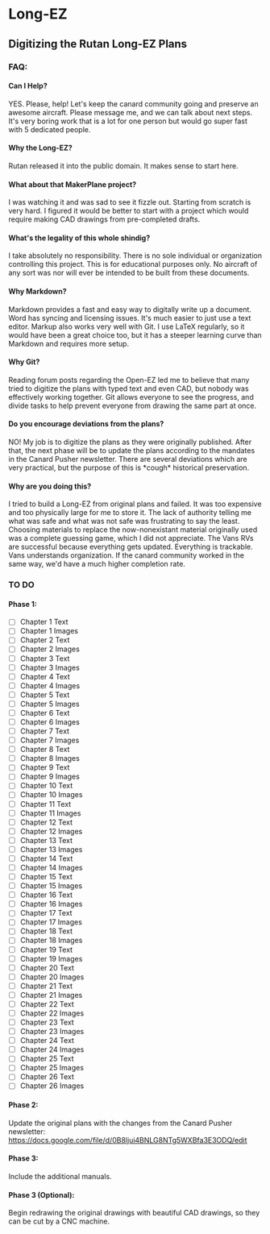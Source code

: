 # Long-EZ
## Digitizing the Rutan Long-EZ Plans

### FAQ:

#### Can I Help?
YES. Please, help! Let's keep the canard community going and preserve an awesome aircraft. Please message me, and we can talk about next steps. It's very boring work that is a lot for one person but would go super fast with 5 dedicated people.

#### Why the Long-EZ?
Rutan released it into the public domain. It makes sense to start here.

#### What about that MakerPlane project?
I was watching it and was sad to see it fizzle out. Starting from scratch is very hard. I figured it would be better to start with a project which would require making CAD drawings from pre-completed drafts.

#### What's the legality of this whole shindig?
I take absolutely no responsibility. There is no sole individual or organization controlling this project. This is for educational purposes only. No aircraft of any sort was nor will ever be intended to be built from these documents.

#### Why Markdown?
Markdown provides a fast and easy way to digitally write up a document. Word has syncing and licensing issues. It's much easier to just use a text editor. Markup also works very well with Git. I use LaTeX regularly, so it would have been a great choice too, but it has a steeper learning curve than Markdown and requires more setup.

#### Why Git?
Reading forum posts regarding the Open-EZ led me to believe that many tried to digitize the plans with typed text and even CAD, but nobody was effectively working together. Git allows everyone to see the progress, and divide tasks to help prevent everyone from drawing the same part at once.

#### Do you encourage deviations from the plans?
NO! My job is to digitize the plans as they were originally published. After that, the next phase will be to update the plans according to the mandates in the Canard Pusher newsletter. There are several deviations which are very practical, but the purpose of this is \*cough\* historical preservation.

#### Why are you doing this?
I tried to build a Long-EZ from original plans and failed. It was too expensive and too physically large for me to store it. The lack of authority telling me what was safe and what was not safe was frustrating to say the least. Choosing materials to replace the now-nonexistant material originally used was a complete guessing game, which I did not appreciate. The Vans RVs are successful because everything gets updated. Everything is trackable. Vans understands organization. If the canard community worked in the same way, we'd have a much higher completion rate.

### TO DO
#### Phase 1:
- [ ] Chapter 1 Text
- [ ] Chapter 1 Images
- [ ] Chapter 2 Text
- [ ] Chapter 2 Images
- [ ] Chapter 3 Text
- [ ] Chapter 3 Images
- [ ] Chapter 4 Text
- [ ] Chapter 4 Images
- [ ] Chapter 5 Text
- [ ] Chapter 5 Images
- [ ] Chapter 6 Text
- [ ] Chapter 6 Images
- [ ] Chapter 7 Text
- [ ] Chapter 7 Images
- [ ] Chapter 8 Text
- [ ] Chapter 8 Images
- [ ] Chapter 9 Text
- [ ] Chapter 9 Images
- [ ] Chapter 10 Text
- [ ] Chapter 10 Images
- [ ] Chapter 11 Text
- [ ] Chapter 11 Images
- [ ] Chapter 12 Text
- [ ] Chapter 12 Images
- [ ] Chapter 13 Text
- [ ] Chapter 13 Images
- [ ] Chapter 14 Text
- [ ] Chapter 14 Images
- [ ] Chapter 15 Text
- [ ] Chapter 15 Images
- [ ] Chapter 16 Text
- [ ] Chapter 16 Images
- [ ] Chapter 17 Text
- [ ] Chapter 17 Images
- [ ] Chapter 18 Text
- [ ] Chapter 18 Images
- [ ] Chapter 19 Text
- [ ] Chapter 19 Images
- [ ] Chapter 20 Text
- [ ] Chapter 20 Images
- [ ] Chapter 21 Text
- [ ] Chapter 21 Images
- [ ] Chapter 22 Text
- [ ] Chapter 22 Images
- [ ] Chapter 23 Text
- [ ] Chapter 23 Images
- [ ] Chapter 24 Text
- [ ] Chapter 24 Images
- [ ] Chapter 25 Text
- [ ] Chapter 25 Images
- [ ] Chapter 26 Text
- [ ] Chapter 26 Images

#### Phase 2:
Update the original plans with the changes from the Canard Pusher newsletter: 
https://docs.google.com/file/d/0B8ljui4BNLG8NTg5WXBfa3E3ODQ/edit

#### Phase 3:
Include the additional manuals.

#### Phase 3 (Optional):
Begin redrawing the original drawings with beautiful CAD drawings, so they can be cut by a CNC machine.
